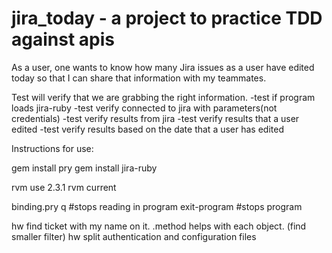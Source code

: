 # jira_today - a project to practice TDD against apis

As a user, one wants to know how many Jira issues as a user have edited today so that I can share that information with my teammates.


Test will verify that we are grabbing the right information.
-test if program loads jira-ruby
-test verify connected to jira with parameters(not credentials)
-test verify results from jira
-test verify results that a user edited
-test verify results based on the date that a user has edited

Instructions for use:

gem install pry
gem install jira-ruby

rvm use 2.3.1
rvm current

binding.pry
q  #stops reading in program
exit-program #stops program

hw find ticket with my name on it. 
.method helps with each object.
(find smaller filter)
hw split authentication and configuration files